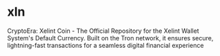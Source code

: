 # xln
CryptoEra: Xelint Coin - The Official Repository for the Xelint Wallet System's Default Currency. Built on the Tron network, it ensures secure, lightning-fast transactions for a seamless digital financial experience

